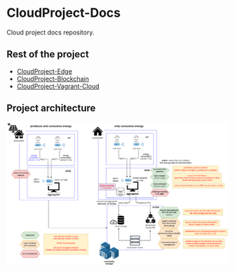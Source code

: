 # CloudProject-Docs
Cloud project docs repository.

## Rest of the project
- [CloudProject-Edge](https://github.com/LoZioo/CloudProject-Edge)
- [CloudProject-Blockchain](https://github.com/LoZioo/CloudProject-Blockchain)
- [CloudProject-Vagrant-Cloud](https://github.com/LoZioo/CloudProject-Vagrant-Cloud)

## Project architecture
![Project architecture](docs/Architettura/Architettura%20(new).png)
